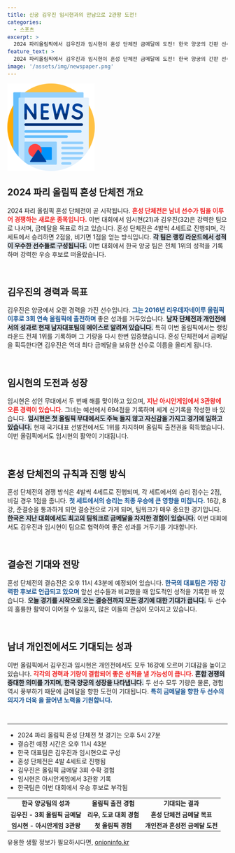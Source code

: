```yaml
---
title: 신궁 김우진 임시현과의 만남으로 2관왕 도전!
categories:
  - 스포츠
excerpt: >
  2024 파리올림픽에서 김우진과 임시현이 혼성 단체전 금메달에 도전! 한국 양궁의 간판 선수들이 결승 무대를 향해 나아가는 흥미진진한 경기가 오후 5시 27분에 시작된다.
feature_text: >
  2024 파리올림픽에서 김우진과 임시현이 혼성 단체전 금메달에 도전! 한국 양궁의 간판 선수들이 결승 무대를 향해 나아가는 흥미진진한 경기가 오후 5시 27분에 시작된다.
image: '/assets/img/newspaper.png'
---
```


<p><img src="/assets/img/newspaper.png" alt="kimp 속보" /></p>

<h2 data-ke-size="size26">2024 파리 올림픽 혼성 단체전 개요</h2>

<p data-ke-size="size16">2024 파리 올림픽 혼성 단체전이 곧 시작됩니다. <b><span style="color: #ee2323;">혼성 단체전은 남녀 선수가 팀을 이루어 경쟁하는 새로운 종목입니다.</span></b> 이번 대회에서 임시현(21)과 김우진(32)은 강력한 팀으로 나서며, 금메달을 목표로 하고 있습니다. 혼성 단체전은 4발씩 4세트로 진행되며, 각 세트에서 승리하면 2점을, 비기면 1점을 얻는 방식입니다. <b><span style="background-color: #21538527;">각 팀은 랭킹 라운드에서 성적이 우수한 선수들로 구성됩니다.</span></b> 이번 대회에서 한국 양궁 팀은 전체 1위의 성적을 기록하며 강력한 우승 후보로 떠올랐습니다.</p>

<p data-ke-size="size16">&nbsp;</p>

<h2 data-ke-size="size26">김우진의 경력과 목표</h2>

<p data-ke-size="size16">김우진은 양궁에서 오랜 경력을 가진 선수입니다. <b><span style="color: #1a5490;">그는 2016년 리우데자네이루 올림픽 이후로 3회 연속 올림픽에 출전하며</span></b> 좋은 성과를 거두었습니다. <b><span style="background-color: #21538527;">남자 단체전과 개인전에서의 성과로 현재 남자대표팀의 에이스로 알려져 있습니다.</span></b> 특히 이번 올림픽에서는 랭킹 라운드 전체 1위를 기록하며 그 기량을 다시 한번 입증했습니다. 혼성 단체전에서 금메달을 획득한다면 김우진은 역대 최다 금메달을 보유한 선수로 이름을 올리게 됩니다.</p>

<p data-ke-size="size16">&nbsp;</p>

<h2 data-ke-size="size26">임시현의 도전과 성장</h2>

<p data-ke-size="size16">임시현은 성인 무대에서 두 번째 해를 맞이하고 있으며, <b><span style="color: #ee2323;">지난 아시안게임에서 3관왕에 오른 경력이 있습니다.</span></b> 그녀는 예선에서 694점을 기록하며 세계 신기록을 작성한 바 있습니다. <b><span style="background-color: #21538527;">임시현은 첫 올림픽 무대에서도 주눅 들지 않고 자신감을 가지고 경기에 임하고 있습니다.</span></b> 현재 국가대표 선발전에서도 1위를 차지하며 올림픽 출전권을 획득했습니다. 이번 올림픽에서도 임시현의 활약이 기대됩니다.</p>

<p data-ke-size="size16">&nbsp;</p>

<h2 data-ke-size="size26">혼성 단체전의 규칙과 진행 방식</h2>

<p data-ke-size="size16">혼성 단체전의 경쟁 방식은 4발씩 4세트로 진행되며, 각 세트에서의 승리 점수는 2점, 비길 경우 1점을 줍니다. <b><span style="color: #1a5490;">첫 세트에서의 승리는 최종 우승에 큰 영향을 미칩니다.</span></b> 16강, 8강, 준결승을 통과하게 되면 결승전으로 가게 되며, 팀워크가 매우 중요한 경기입니다. <b><span style="background-color: #21538527;">한국은 지난 대회에서도 최고의 팀워크로 금메달을 차지한 경험이 있습니다.</span></b> 이번 대회에서도 김우진과 임시현이 팀으로 협력하여 좋은 성과를 거두기를 기대합니다.</p>

<p data-ke-size="size16">&nbsp;</p>

<h2 data-ke-size="size26">결승전 기대와 전망</h2>

<p data-ke-size="size16">혼성 단체전의 결승전은 오후 11시 43분에 예정되어 있습니다. <b><span style="color: #1a5490;">한국의 대표팀은 가장 강력한 후보로 언급되고 있으며</span></b> 앞선 선수들과 비교했을 때 압도적인 성적을 기록한 바 있습니다. <b><span style="background-color: #21538527;">오늘 경기를 시작으로 오는 결승전까지 모든 경기에 대한 기대가 큽니다.</span></b> 두 선수의 훌륭한 활약이 이어질 수 있을지, 많은 이들의 관심이 모아지고 있습니다.</p>

<p data-ke-size="size16">&nbsp;</p>

<h2 data-ke-size="size26">남녀 개인전에서도 기대되는 성과</h2>

<p data-ke-size="size16">이번 올림픽에서 김우진과 임시현은 개인전에서도 모두 16강에 오르며 기대감을 높이고 있습니다. <b><span style="color: #ee2323;">각각의 경력과 기량이 결합되어 좋은 성적을 낼 가능성이 큽니다.</span></b> <b><span style="background-color: #21538527;">혼합 경쟁의 중대한 의미를 가지며, 한국 양궁의 성장을 나타냅니다.</span></b> 두 선수 모두 기량은 물론, 경험 역시 풍부하기 때문에 금메달을 향한 도전이 기대됩니다. <b><span style="color: #1a5490;">특히 금메달을 향한 두 선수의 의지가 더욱 을 끌어낸 노력을 기원합니다.</span></b></p>

<p data-ke-size="size16">&nbsp;</p>

<hr>

<ul>
    <li>2024 파리 올림픽 혼성 단체전 첫 경기는 오후 5시 27분</li>
    <li>결승전 예정 시간은 오후 11시 43분</li>
    <li>한국 대표팀은 김우진과 임시현으로 구성</li>
    <li>혼성 단체전은 4발 4세트로 진행됨</li>
    <li>김우진은 올림픽 금메달 3회 수확 경험</li>
    <li>임시현은 아시안게임에서 3관왕 기록</li>
    <li>한국팀은 이번 대회에서 우승 후보로 부각됨</li>
</ul>

<table style="width: 100%;">
    <tr>
        <td style="text-align: center; height: 17px;"><b>한국 양궁팀의 성과</b></td>
        <td style="text-align: center; height: 17px;"><b>올림픽 출전 경험</b></td>
        <td style="text-align: center; height: 17px;"><b>기대되는 결과</b></td>
    </tr>
    <tr>
        <td style="text-align: center; height: 17px;"><b>김우진 - 3회 올림픽 금메달</b></td>
        <td style="text-align: center; height: 17px;"><b>리우, 도쿄 대회 경험</b></td>
        <td style="text-align: center; height: 17px;"><b>혼성 단체전 금메달 목표</b></td>
    </tr>
    <tr>
        <td style="text-align: center; height: 17px;"><b>임시현 - 아시안게임 3관왕</b></td>
        <td style="text-align: center; height: 17px;"><b>첫 올림픽 경험</b></td>
        <td style="text-align: center; height: 17px;"><b>개인전과 혼성전 금메달 도전</b></td>
    </tr>
</table>
유용한 생활 정보가 필요하시다면, <a href="https://onioninfo.kr" rel="dofollow">onioninfo.kr</a>


